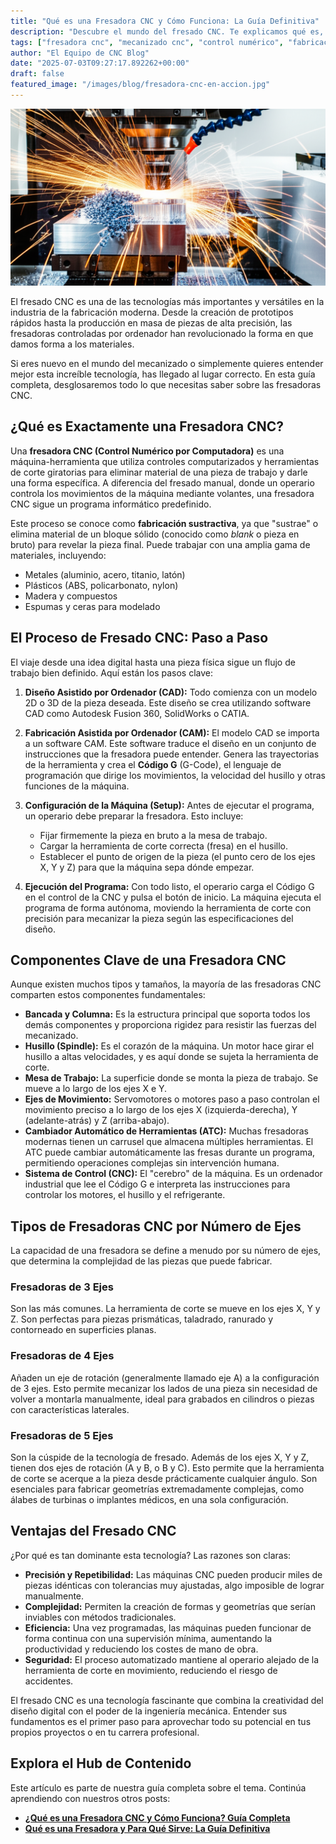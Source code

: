 ```yaml
---
title: "Qué es una Fresadora CNC y Cómo Funciona: La Guía Definitiva"
description: "Descubre el mundo del fresado CNC. Te explicamos qué es, sus componentes clave, el proceso paso a paso y las ventajas de esta tecnología revolucionaria en la fabricación moderna."
tags: ["fresadora cnc", "mecanizado cnc", "control numérico", "fabricación sustractiva", "g-code", "guía para principiantes"]
author: "El Equipo de CNC Blog"
date: "2025-07-03T09:27:17.892262+00:00"
draft: false
featured_image: "/images/blog/fresadora-cnc-en-accion.jpg"
---
```


![Qué es una Fresadora CNC y Cómo Funciona: La Guía Definitiva](guia-completa-de-la-fresadora-cnc-para-novatos.png)


El fresado CNC es una de las tecnologías más importantes y versátiles en la industria de la fabricación moderna. Desde la creación de prototipos rápidos hasta la producción en masa de piezas de alta precisión, las fresadoras controladas por ordenador han revolucionado la forma en que damos forma a los materiales.

Si eres nuevo en el mundo del mecanizado o simplemente quieres entender mejor esta increíble tecnología, has llegado al lugar correcto. En esta guía completa, desglosaremos todo lo que necesitas saber sobre las fresadoras CNC.

## ¿Qué es Exactamente una Fresadora CNC?

Una **fresadora CNC (Control Numérico por Computadora)** es una máquina-herramienta que utiliza controles computarizados y herramientas de corte giratorias para eliminar material de una pieza de trabajo y darle una forma específica. A diferencia del fresado manual, donde un operario controla los movimientos de la máquina mediante volantes, una fresadora CNC sigue un programa informático predefinido.

Este proceso se conoce como **fabricación sustractiva**, ya que "sustrae" o elimina material de un bloque sólido (conocido como *blank* o pieza en bruto) para revelar la pieza final. Puede trabajar con una amplia gama de materiales, incluyendo:

*   Metales (aluminio, acero, titanio, latón)
*   Plásticos (ABS, policarbonato, nylon)
*   Madera y compuestos
*   Espumas y ceras para modelado

## El Proceso de Fresado CNC: Paso a Paso

El viaje desde una idea digital hasta una pieza física sigue un flujo de trabajo bien definido. Aquí están los pasos clave:

1.  **Diseño Asistido por Ordenador (CAD):** Todo comienza con un modelo 2D o 3D de la pieza deseada. Este diseño se crea utilizando software CAD como Autodesk Fusion 360, SolidWorks o CATIA.

2.  **Fabricación Asistida por Ordenador (CAM):** El modelo CAD se importa a un software CAM. Este software traduce el diseño en un conjunto de instrucciones que la fresadora puede entender. Genera las trayectorias de la herramienta y crea el **Código G** (G-Code), el lenguaje de programación que dirige los movimientos, la velocidad del husillo y otras funciones de la máquina.

3.  **Configuración de la Máquina (Setup):** Antes de ejecutar el programa, un operario debe preparar la fresadora. Esto incluye:
    *   Fijar firmemente la pieza en bruto a la mesa de trabajo.
    *   Cargar la herramienta de corte correcta (fresa) en el husillo.
    *   Establecer el punto de origen de la pieza (el punto cero de los ejes X, Y y Z) para que la máquina sepa dónde empezar.

4.  **Ejecución del Programa:** Con todo listo, el operario carga el Código G en el control de la CNC y pulsa el botón de inicio. La máquina ejecuta el programa de forma autónoma, moviendo la herramienta de corte con precisión para mecanizar la pieza según las especificaciones del diseño.

## Componentes Clave de una Fresadora CNC

Aunque existen muchos tipos y tamaños, la mayoría de las fresadoras CNC comparten estos componentes fundamentales:

*   **Bancada y Columna:** Es la estructura principal que soporta todos los demás componentes y proporciona rigidez para resistir las fuerzas del mecanizado.
*   **Husillo (Spindle):** Es el corazón de la máquina. Un motor hace girar el husillo a altas velocidades, y es aquí donde se sujeta la herramienta de corte.
*   **Mesa de Trabajo:** La superficie donde se monta la pieza de trabajo. Se mueve a lo largo de los ejes X e Y.
*   **Ejes de Movimiento:** Servomotores o motores paso a paso controlan el movimiento preciso a lo largo de los ejes X (izquierda-derecha), Y (adelante-atrás) y Z (arriba-abajo).
*   **Cambiador Automático de Herramientas (ATC):** Muchas fresadoras modernas tienen un carrusel que almacena múltiples herramientas. El ATC puede cambiar automáticamente las fresas durante un programa, permitiendo operaciones complejas sin intervención humana.
*   **Sistema de Control (CNC):** El "cerebro" de la máquina. Es un ordenador industrial que lee el Código G e interpreta las instrucciones para controlar los motores, el husillo y el refrigerante.

## Tipos de Fresadoras CNC por Número de Ejes

La capacidad de una fresadora se define a menudo por su número de ejes, que determina la complejidad de las piezas que puede fabricar.

### Fresadoras de 3 Ejes
Son las más comunes. La herramienta de corte se mueve en los ejes X, Y y Z. Son perfectas para piezas prismáticas, taladrado, ranurado y contorneado en superficies planas.

### Fresadoras de 4 Ejes
Añaden un eje de rotación (generalmente llamado eje A) a la configuración de 3 ejes. Esto permite mecanizar los lados de una pieza sin necesidad de volver a montarla manualmente, ideal para grabados en cilindros o piezas con características laterales.

### Fresadoras de 5 Ejes
Son la cúspide de la tecnología de fresado. Además de los ejes X, Y y Z, tienen dos ejes de rotación (A y B, o B y C). Esto permite que la herramienta de corte se acerque a la pieza desde prácticamente cualquier ángulo. Son esenciales para fabricar geometrías extremadamente complejas, como álabes de turbinas o implantes médicos, en una sola configuración.

## Ventajas del Fresado CNC

¿Por qué es tan dominante esta tecnología? Las razones son claras:

*   **Precisión y Repetibilidad:** Las máquinas CNC pueden producir miles de piezas idénticas con tolerancias muy ajustadas, algo imposible de lograr manualmente.
*   **Complejidad:** Permiten la creación de formas y geometrías que serían inviables con métodos tradicionales.
*   **Eficiencia:** Una vez programadas, las máquinas pueden funcionar de forma continua con una supervisión mínima, aumentando la productividad y reduciendo los costes de mano de obra.
*   **Seguridad:** El proceso automatizado mantiene al operario alejado de la herramienta de corte en movimiento, reduciendo el riesgo de accidentes.

El fresado CNC es una tecnología fascinante que combina la creatividad del diseño digital con el poder de la ingeniería mecánica. Entender sus fundamentos es el primer paso para aprovechar todo su potencial en tus propios proyectos o en tu carrera profesional.

## Explora el Hub de Contenido

Este artículo es parte de nuestra guía completa sobre el tema. Continúa aprendiendo con nuestros otros posts:

- **[¿Qué es una Fresadora CNC y Cómo Funciona? Guía Completa](../como-nivelar-la-cama-de-tu-fresadora-3018/)**
- **[Qué es una Fresadora y Para Qué Sirve: La Guía Definitiva](../las-5-herramientas-de-fresado-mas-importantes-para-empezar/)**
